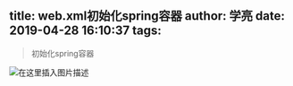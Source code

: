 title: web.xml初始化spring容器
author: 学亮
date: 2019-04-28 16:10:37
tags:
---
> 初始化spring容器
> 
![在这里插入图片描述](https://img-blog.csdnimg.cn/20181219221016864.png?x-oss-process=image/watermark,type_ZmFuZ3poZW5naGVpdGk,shadow_10,text_aHR0cHM6Ly9ibG9nLmNzZG4ubmV0L2E3NzIzMDQ0MTk=,size_16,color_FFFFFF,t_70)
